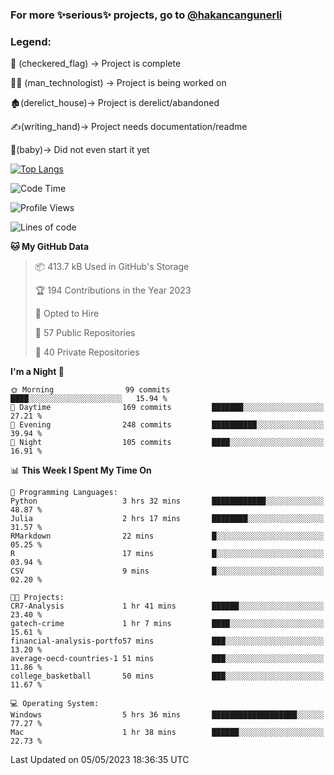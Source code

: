 ### For more ✨serious✨ projects, go to [@hakancangunerli](https://github.com/hakancangunerli)


### Legend:


🏁 (checkered_flag) -> Project is complete

👨‍💻 (man_technologist)   -> Project is being worked on

🏚️(derelict_house)-> Project is derelict/abandoned

✍️(writing_hand)-> Project needs documentation/readme

👶(baby)-> Did not even start it yet

[![Top Langs](https://github-readme-stats.vercel.app/api/top-langs/?username=johngunerli&layout=compact&hide=tex,html,shell,CSS,Ruby&langs_count=10&exclude_repo=2015-csharp,gt-code,gsu-code,uga-code)](https://github.com/anuraghazra/github-readme-stats)


<!--START_SECTION:waka-->
![Code Time](http://img.shields.io/badge/Code%20Time-428%20hrs%2015%20mins-blue)

![Profile Views](http://img.shields.io/badge/Profile%20Views-92-blue)

![Lines of code](https://img.shields.io/badge/From%20Hello%20World%20I%27ve%20Written-3.1%20million%20lines%20of%20code-blue)

**🐱 My GitHub Data** 

> 📦 413.7 kB Used in GitHub's Storage 
 > 
> 🏆 194 Contributions in the Year 2023
 > 
> 💼 Opted to Hire
 > 
> 📜 57 Public Repositories 
 > 
> 🔑 40 Private Repositories 
 > 
**I'm a Night 🦉** 

```text
🌞 Morning                99 commits          ████░░░░░░░░░░░░░░░░░░░░░   15.94 % 
🌆 Daytime                169 commits         ███████░░░░░░░░░░░░░░░░░░   27.21 % 
🌃 Evening                248 commits         ██████████░░░░░░░░░░░░░░░   39.94 % 
🌙 Night                  105 commits         ████░░░░░░░░░░░░░░░░░░░░░   16.91 % 
```


📊 **This Week I Spent My Time On** 

```text
💬 Programming Languages: 
Python                   3 hrs 32 mins       ████████████░░░░░░░░░░░░░   48.87 % 
Julia                    2 hrs 17 mins       ████████░░░░░░░░░░░░░░░░░   31.57 % 
RMarkdown                22 mins             █░░░░░░░░░░░░░░░░░░░░░░░░   05.25 % 
R                        17 mins             █░░░░░░░░░░░░░░░░░░░░░░░░   03.94 % 
CSV                      9 mins              █░░░░░░░░░░░░░░░░░░░░░░░░   02.20 % 

🐱‍💻 Projects: 
CR7-Analysis             1 hr 41 mins        ██████░░░░░░░░░░░░░░░░░░░   23.40 % 
gatech-crime             1 hr 7 mins         ████░░░░░░░░░░░░░░░░░░░░░   15.61 % 
financial-analysis-portfo57 mins             ███░░░░░░░░░░░░░░░░░░░░░░   13.20 % 
average-oecd-countries-1 51 mins             ███░░░░░░░░░░░░░░░░░░░░░░   11.86 % 
college_basketball       50 mins             ███░░░░░░░░░░░░░░░░░░░░░░   11.67 % 

💻 Operating System: 
Windows                  5 hrs 36 mins       ███████████████████░░░░░░   77.27 % 
Mac                      1 hr 38 mins        ██████░░░░░░░░░░░░░░░░░░░   22.73 % 
```


 Last Updated on 05/05/2023 18:36:35 UTC
<!--END_SECTION:waka-->


